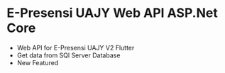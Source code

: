 # E-Presensi UAJY Web API ASP.Net Core
- Web API for E-Presensi UAJY V2 Flutter
- Get data from SQl Server Database
- New Featured
